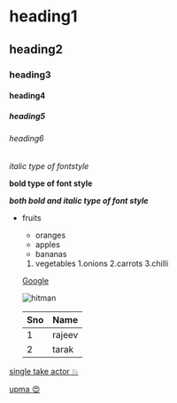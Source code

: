 # heading1
## heading2
### heading3
#### heading4
##### heading5
###### heading6
*italic type of fontstyle* 

**bold type of font style** 

***both bold and italic type of font style*** 
* fruits
  * oranges
  * apples
  * bananas
  
  
  1. vegetables
      1.onions
      2.carrots
      3.chilli
  
  [Google](https://www.google.com/)
  
  
  
  ![hitman](https://c.ndtvimg.com/2021-11/5hk8n3l8_rohit-afp_625x300_20_November_21.jpg?im=FeatureCrop,algorithm=dnn,width=806,height=605)
  
  Sno|Name
  ---|---
  1|rajeev
  2|tarak
[single take actor 💥](https://variety.com/wp-content/uploads/2021/11/NTR-jr.jpg?w=1000)


[upma 😍](https://www.indianactorwiki.in/wp-content/uploads/2021/01/wp4027019-scaled.jpg)
